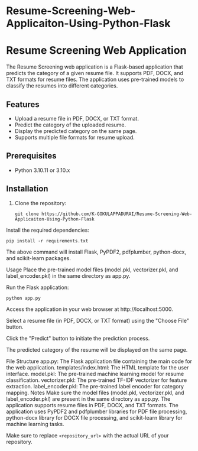 # Resume-Screening-Web-Applicaiton-Using-Python-Flask

# Resume Screening Web Application

The Resume Screening web application is a Flask-based application that predicts the category of a given resume file. It supports PDF, DOCX, and TXT formats for resume files. The application uses pre-trained models to classify the resumes into different categories.

## Features

- Upload a resume file in PDF, DOCX, or TXT format.
- Predict the category of the uploaded resume.
- Display the predicted category on the same page.
- Supports multiple file formats for resume upload.

## Prerequisites

- Python 3.10.11 or 3.10.x

## Installation

1. Clone the repository:

   ```
   git clone https://github.com/K-GOKULAPPADURAI/Resume-Screening-Web-Applicaiton-Using-Python-Flask
   
   ```
Install the required dependencies:

```
pip install -r requirements.txt
```

The above command will install Flask, PyPDF2, pdfplumber, python-docx, and scikit-learn packages.

Usage
Place the pre-trained model files (model.pkl, vectorizer.pkl, and label_encoder.pkl) in the same directory as app.py.

Run the Flask application:

```
python app.py
```
Access the application in your web browser at http://localhost:5000.

Select a resume file (in PDF, DOCX, or TXT format) using the "Choose File" button.

Click the "Predict" button to initiate the prediction process.

The predicted category of the resume will be displayed on the same page.

File Structure
app.py: The Flask application file containing the main code for the web application.
templates/index.html: The HTML template for the user interface.
model.pkl: The pre-trained machine learning model for resume classification.
vectorizer.pkl: The pre-trained TF-IDF vectorizer for feature extraction.
label_encoder.pkl: The pre-trained label encoder for category mapping.
Notes
Make sure the model files (model.pkl, vectorizer.pkl, and label_encoder.pkl) are present in the same directory as app.py.
The application supports resume files in PDF, DOCX, and TXT formats.
The application uses PyPDF2 and pdfplumber libraries for PDF file processing, python-docx library for DOCX file processing, and scikit-learn library for machine learning tasks.

Make sure to replace `<repository_url>` with the actual URL of your repository.





